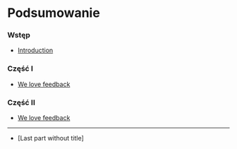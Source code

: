 # Podsumowanie

### Wstęp

* [Introduction](README.md)

### Część I

* [We love feedback](chapter-001/language.md)

### Część II

* [We love feedback](chapter-002/sth.md)


----

* [Last part without title]